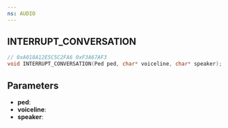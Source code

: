 ```yaml
---
ns: AUDIO
---
```

## INTERRUPT_CONVERSATION

```c
// 0xA018A12E5C5C2FA6 0xF3A67AF3
void INTERRUPT_CONVERSATION(Ped ped, char* voiceline, char* speaker);
```


## Parameters
* **ped**: 
* **voiceline**: 
* **speaker**: 

